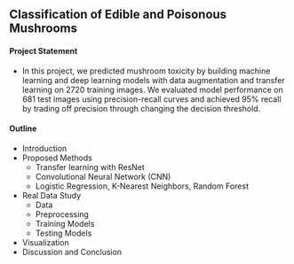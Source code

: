 ## Classification of Edible and Poisonous Mushrooms

#### Project Statement 

- In this project, we predicted mushroom toxicity by building machine learning and deep learning models with data augmentation and transfer learning on 2720 training images. We evaluated model performance on 681 test images using precision-recall curves and achieved 95% recall by trading off precision through changing the decision threshold.
 
#### Outline

- Introduction
- Proposed Methods
  - Transfer learning with ResNet
  - Convolutional Neural Network (CNN)
  - Logistic Regression, K-Nearest Neighbors, Random Forest
- Real Data Study
  - Data
  - Preprocessing
  - Training Models
  - Testing Models
- Visualization
- Discussion and Conclusion  

